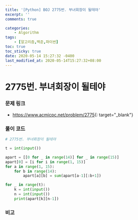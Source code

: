 ```yaml
---
title: '[Python] BOJ 2775번. 부녀회장이 될테야'
excerpt: ''
comments: true

categories:
    - Algorithm
tags:
    - [알고리즘,백준,파이썬]
toc: true
toc_sticky: true
date: 2020-05-14 15:27:32 -0400
last_modified_at: 2020-05-14T15:27:32+08:00
---
```


# 2775번. 부녀회장이 될테야

### 문제 링크

-   <https://www.acmicpc.net/problem/2775>{: target="\_blank"}

### 풀이 코드

```python
# 2775번. 부녀회장이 될테야

t = int(input())

apart = [[0 for _ in range(14)] for _ in range(15)]
apart[0] = [i for i in range(1, 15)]
for a in range(1, 15):
    for b in range(14):
        apart[a][b] = sum(apart[a-1][:b+1])

for _ in range(t):
    k = int(input())
    n = int(input())
    print(apart[k][n-1])
```

### 비고
